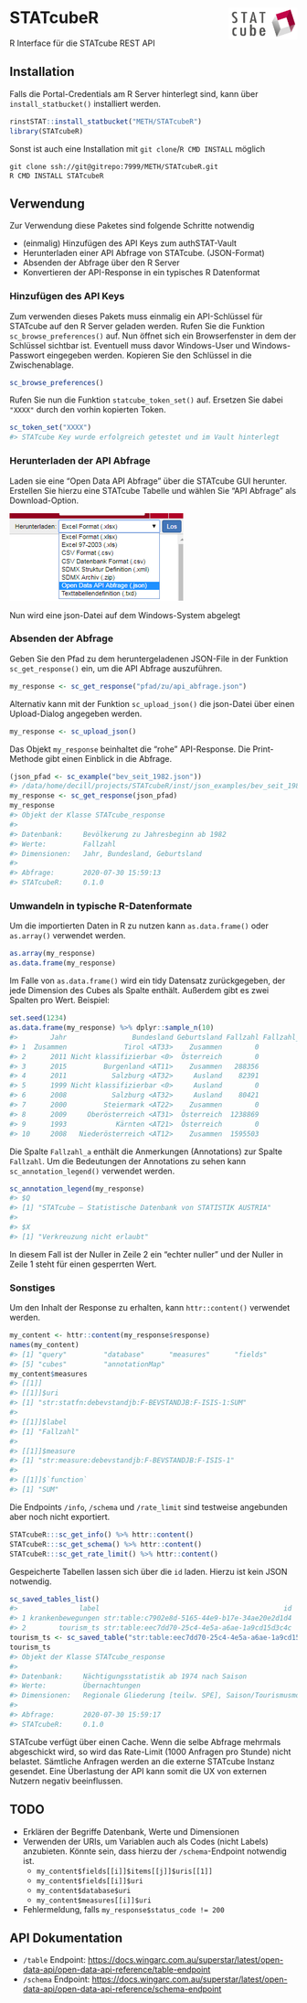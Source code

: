 
# STATcubeR <img src="man/figures/STATcube_logo.png" align="right" alt="" width="120" />

R Interface für die STATcube REST API

## Installation

Falls die Portal-Credentials am R Server hinterlegt sind, kann über
`install_statbucket()` installiert werden.

``` r
rinstSTAT::install_statbucket("METH/STATcubeR")
library(STATcubeR)
```

Sonst ist auch eine Installation mit `git clone`/`R CMD INSTALL` möglich

    git clone ssh://git@gitrepo:7999/METH/STATcubeR.git
    R CMD INSTALL STATcubeR

## Verwendung

Zur Verwendung diese Paketes sind folgende Schritte notwendig

  - (einmalig) Hinzufügen des API Keys zum authSTAT-Vault
  - Herunterladen einer API Abfrage von STATcube. (JSON-Format)
  - Absenden der Abfrage über den R Server
  - Konvertieren der API-Response in ein typisches R Datenformat

### Hinzufügen des API Keys

Zum verwenden dieses Pakets muss einmalig ein API-Schlüssel für STATcube
auf den R Server geladen werden. Rufen Sie die Funktion
`sc_browse_preferences()` auf. Nun öffnet sich ein Browserfenster in dem
der Schlüssel sichtbar ist. Eventuell muss davor Windows-User und
Windows-Passwort eingegeben werden. Kopieren Sie den Schlüssel in die
Zwischenablage.

``` r
sc_browse_preferences()
```

Rufen Sie nun die Funktion `statcube_token_set()` auf. Ersetzen Sie
dabei `"XXXX"` durch den vorhin kopierten Token.

``` r
sc_token_set("XXXX")
#> STATcube Key wurde erfolgreich getestet und im Vault hinterlegt
```

### Herunterladen der API Abfrage

Laden sie eine “Open Data API Abfrage” über die STATcube GUI herunter.
Erstellen Sie hierzu eine STATcube Tabelle und wählen Sie “API Abfrage”
als Download-Option.

![](man/figures/download_json.png)

Nun wird eine json-Datei auf dem Windows-System abgelegt

### Absenden der Abfrage

Geben Sie den Pfad zu dem heruntergeladenen JSON-File in der Funktion
`sc_get_response()` ein, um die API Abfrage auszuführen.

``` r
my_response <- sc_get_response("pfad/zu/api_abfrage.json")
```

Alternativ kann mit der Funktion `sc_upload_json()` die json-Datei über
einen Upload-Dialog angegeben werden.

``` r
my_response <- sc_upload_json()
```

Das Objekt `my_response` beinhaltet die “rohe” API-Response. Die
Print-Methode gibt einen Einblick in die Abfrage.

``` r
(json_pfad <- sc_example("bev_seit_1982.json"))
#> /data/home/decill/projects/STATcubeR/inst/json_examples/bev_seit_1982.json
my_response <- sc_get_response(json_pfad)
my_response
#> Objekt der Klasse STATcube_response
#> 
#> Datenbank:     Bevölkerung zu Jahresbeginn ab 1982 
#> Werte:         Fallzahl 
#> Dimensionen:   Jahr, Bundesland, Geburtsland 
#> 
#> Abfrage:       2020-07-30 15:59:13 
#> STATcubeR:     0.1.0
```

### Umwandeln in typische R-Datenformate

Um die importierten Daten in R zu nutzen kann `as.data.frame()` oder
`as.array()` verwendet werden.

``` r
as.array(my_response)
as.data.frame(my_response)
```

Im Falle von `as.data.frame()` wird ein tidy Datensatz zurückgegeben,
der jede Dimension des Cubes als Spalte enthält. Außerdem gibt es zwei
Spalten pro Wert. Beispiel:

``` r
set.seed(1234)
as.data.frame(my_response) %>% dplyr::sample_n(10)
#>        Jahr                Bundesland Geburtsland Fallzahl Fallzahl_a
#> 1  Zusammen              Tirol <AT33>    Zusammen        0          X
#> 2      2011 Nicht klassifizierbar <0>  Österreich        0           
#> 3      2015         Burgenland <AT11>    Zusammen   288356           
#> 4      2011           Salzburg <AT32>     Ausland    82391           
#> 5      1999 Nicht klassifizierbar <0>     Ausland        0          X
#> 6      2008           Salzburg <AT32>     Ausland    80421           
#> 7      2000         Steiermark <AT22>    Zusammen        0          X
#> 8      2009     Oberösterreich <AT31>  Österreich  1238869           
#> 9      1993            Kärnten <AT21>  Österreich        0          X
#> 10     2008   Niederösterreich <AT12>    Zusammen  1595503
```

Die Spalte `Fallzahl_a` enthält die Anmerkungen (Annotations) zur Spalte
`Fallzahl`. Um die Bedeutungen der Annotations zu sehen kann
`sc_annotation_legend()` verwendet werden.

``` r
sc_annotation_legend(my_response)
#> $Q
#> [1] "STATcube – Statistische Datenbank von STATISTIK AUSTRIA"
#> 
#> $X
#> [1] "Verkreuzung nicht erlaubt"
```

In diesem Fall ist der Nuller in Zeile 2 ein “echter nuller” und der
Nuller in Zeile 1 steht für einen gesperrten Wert.

### Sonstiges

Um den Inhalt der Response zu erhalten, kann `httr::content()` verwendet
werden.

``` r
my_content <- httr::content(my_response$response)
names(my_content)
#> [1] "query"         "database"      "measures"      "fields"       
#> [5] "cubes"         "annotationMap"
my_content$measures
#> [[1]]
#> [[1]]$uri
#> [1] "str:statfn:debevstandjb:F-BEVSTANDJB:F-ISIS-1:SUM"
#> 
#> [[1]]$label
#> [1] "Fallzahl"
#> 
#> [[1]]$measure
#> [1] "str:measure:debevstandjb:F-BEVSTANDJB:F-ISIS-1"
#> 
#> [[1]]$`function`
#> [1] "SUM"
```

Die Endpoints `/info`, `/schema` und `/rate_limit` sind testweise
angebunden aber noch nicht exportiert.

``` r
STATcubeR:::sc_get_info() %>% httr::content()
STATcubeR:::sc_get_schema() %>% httr::content()
STATcubeR:::sc_get_rate_limit() %>% httr::content()
```

Gespeicherte Tabellen lassen sich über die `id` laden. Hierzu ist kein
JSON notwendig.

``` r
sc_saved_tables_list()
#>               label                                             id
#> 1 krankenbewegungen str:table:c7902e8d-5165-44e9-b17e-34ae20e2d1d4
#> 2        tourism_ts str:table:eec7dd70-25c4-4e5a-a6ae-1a9cd15d3c4c
tourism_ts <- sc_saved_table("str:table:eec7dd70-25c4-4e5a-a6ae-1a9cd15d3c4c")
tourism_ts
#> Objekt der Klasse STATcube_response
#> 
#> Datenbank:     Nächtigungsstatistik ab 1974 nach Saison 
#> Werte:         Übernachtungen 
#> Dimensionen:   Regionale Gliederung [teilw. SPE], Saison/Tourismusmonat, Herkunftsland 
#> 
#> Abfrage:       2020-07-30 15:59:17 
#> STATcubeR:     0.1.0
```

STATcube verfügt über einen Cache. Wenn die selbe Abfrage mehrmals
abgeschickt wird, so wird das Rate-Limit (1000 Anfragen pro Stunde)
nicht belastet. Sämtliche Anfragen werden an die externe STATcube
Instanz gesendet. Eine Überlastung der API kann somit die UX von
externen Nutzern negativ beeinflussen.

## TODO

  - Erklären der Begriffe Datenbank, Werte und Dimensionen
  - Verwenden der URIs, um Variablen auch als Codes (nicht Labels)
    anzubieten. Könnte sein, dass hierzu der `/schema`-Endpoint
    notwendig ist.
      - `my_content$fields[[i]]$items[[j]]$uris[[1]]`
      - `my_content$fields[[i]]$uri`
      - `my_content$database$uri`
      - `my_content$measures[[i]]$uri`
  - Fehlermeldung, falls `my_response$status_code != 200`

## API Dokumentation

  - `/table` Endpoint:
    <https://docs.wingarc.com.au/superstar/latest/open-data-api/open-data-api-reference/table-endpoint>
  - `/schema` Endpoint:
    <https://docs.wingarc.com.au/superstar/latest/open-data-api/open-data-api-reference/schema-endpoint>
